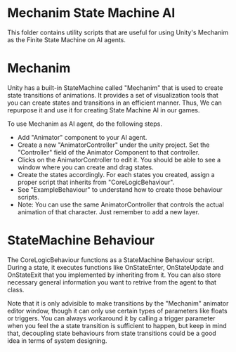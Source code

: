 # Mechanim State Machine AI

This folder contains utility scripts that are useful for using Unity's Mechanim as the Finite State Machine on AI agents.

# Mechanim
Unity has a built-in StateMachine called "Mechanim" that is used to create state transitions of animations. It provides a set of visualization tools that you can create states and transitions in an efficient manner.
Thus, We can repurpose it and use it for creating State Machine AI in our games.

To use Mechanim as AI agent, do the following steps.
- Add "Animator" component to your AI agent. 
- Create a new "AnimatorController" under the unity project. Set the "Controller" field of the Animator Component to that controller.
- Clicks on the AnimatorController to edit it. You should be able to see a window where you can create and drag states.
- Create the states accordingly. For each states you created, assign a proper script that inherits from "CoreLogicBehaviour". 
- See "ExampleBehaviour" to understand how to create those behaviour scripts.
- Note: You can use the same AnimatorController that controls the actual animation of that character. Just remember to add a new layer.


# StateMachine Behaviour

The CoreLogicBehaviour functions as a StateMachine Behaviour script. During a state, it executes functions like OnStateEnter, OnStateUpdate and OnStateExit that you implemented by inheriting from it. You can also store necessary general information you want to retrive from the agent to that class.

Note that it is only advisible to make transitions by the "Mechanim" animator editor window, though it can only use certain types of parameters like floats or triggers. You can always workaround it by calling a trigger parameter when you feel the a state transition is sufficient to happen, but keep in mind that, decoupling state behaviours from state transitions could be a good idea in terms of system designing.

